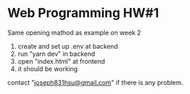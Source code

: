 # Web Programming HW#1

Same opening mathod as example on week 2

1. create and set up .env at backend
2. run "yarn dev" in backend
3. open "index.html" at frontend
4. it should be working

contact "joseph831hsu@gmail.com" if there is any problem.